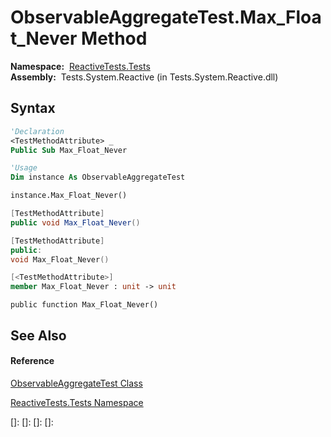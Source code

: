 # ObservableAggregateTest.Max\_Float\_Never Method

**Namespace:**  [ReactiveTests.Tests](ReactiveTests.Tests\ReactiveTests.Tests.md)  
**Assembly:**  Tests.System.Reactive (in Tests.System.Reactive.dll)

## Syntax

```vb
'Declaration
<TestMethodAttribute> _
Public Sub Max_Float_Never
```

```vb
'Usage
Dim instance As ObservableAggregateTest

instance.Max_Float_Never()
```

```csharp
[TestMethodAttribute]
public void Max_Float_Never()
```

```c++
[TestMethodAttribute]
public:
void Max_Float_Never()
```

```fsharp
[<TestMethodAttribute>]
member Max_Float_Never : unit -> unit 
```

```jscript
public function Max_Float_Never()
```

## See Also

#### Reference

[ObservableAggregateTest Class](ObservableAggregateTest\ObservableAggregateTest.md)

[ReactiveTests.Tests Namespace](ReactiveTests.Tests\ReactiveTests.Tests.md)

[]: 
[]: 
[]: 
[]: 